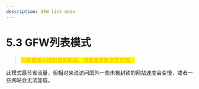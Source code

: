 ```yaml
---
description: GFW list mode
---
```


# 5.3 GFW列表模式

> <mark style="color:orange;">只有被防火墙封锁的网站，或着服务器才走代理。</mark>

此模式最节省流量，但相对来说访问国外一些未被封锁的网站速度会变慢，或者一些网站会无法加载。
